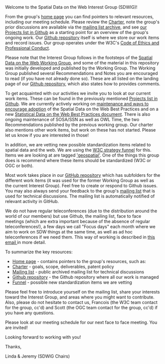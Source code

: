 Welcome to the Spatial Data on the Web Interest Group (SDWIG)!

From the group's [home page][1] you can find pointers to relevant resources, including our meeting schedule. Please review the [Charter][2], note the group's prior discussions are available via the [mailing list archive][3], and see [our Projects list in Github][12] as a starting point for an overview of the group's ongoing work. Our [Github repository][4] itself is where we store our work items and record issues. Our group operates under the W3C's [Code of Ethics and Professional Conduct][13].

Please note that the Interest Group follows in the footsteps of the [Spatial Data on the Web Working Group][5], and some of the material in this repository was initially developed and published by the Working Group. The Working Group published several Recommendations and Notes you are encouraged to read (if you have not already done so). These are all listed on the landing page of our [Github repository][4], which also states how to provides comments.

To get acquainted with our activities we invite you to look at our current work items. These can be found in the previously mentioned [Projects list in Github][12]. We are currently actively working on [maintenance and ways to encourage adoption][6] of the Spatial Data on the Web Best Practices and on a new [Statistical Data on the Web Best Practices document][7]. There is also ongoing maintenance of SOSA/SSN as well as OWL Time, the two Recommendations published by the previous working group. Our charter also mentions other work items, but work on these has not started. Please let us know if you are interested in those!

In addition, we are vetting new possible standardization items related to spatial data and the web. We are using the [W3C strategy funnel][10] for this. Items we are looking at are tagged ['geospatial'][11]. One of the things this group does is recommend where these items should be standardized (W3C or OGC or both). 

Most work takes place in our [GitHub repository][4] which has subfolders for the different work items (it was used for the former Working Group as well as the current Interest Group). Feel free to create or respond to Github issues. You may also always send your feedback to the group's [mailing list][3] that is used for technical discussions. The mailing list is automatically notified of relevant activity in GitHub.

We do not have regular teleconferences (due to the distribution around the world of our members) but use Github, the mailing list, face to face meetings (which are extra important because of the absence of regular teleconferences!), a few days we call "Focus days" each month where we aim to work on SDW things at the same time, as well as ad hoc teleconferences if we need them. This way of working is described in [this email ][9] in more detail.

To summarize the key resources:

* [Home page][1] - contains pointers to the group's resources, such as:
* [Charter][2] - goals, scope, deliverables, patent policy
* [Mailing list][3] - public archived mailing list for technical discussions
* [Github repository][4] - the Github repository where all our work is managed
* [Funnel][11] - possible new standardization items we are vetting 

Please feel free to introduce yourself on the mailing list, share your interests toward the Interest Group, and areas where you might want to contribute. Also, please do not hesitate to contact us, Francois (the W3C team contact for the group, cc'd) and Scott (the OGC team contact for the group, cc'd) if you have any questions.

Please look at our meeting schedule for our next face to face meeting. You are invited!

Looking forward to working with you!

Thanks,

Linda & Jeremy (SDWIG Chairs)

[1]: https://www.w3.org/2017/sdwig/
[2]: https://www.w3.org/2017/sdwig/charter.html
[3]: https://lists.w3.org/Archives/Public/public-sdwig/
[4]: https://github.com/w3c/sdw/
[5]: https://www.w3.org/2015/spatial/
[6]: https://github.com/w3c/sdw/blob/gh-pages/bp/work-items-and-activities.md
[7]: https://github.com/w3c/sdw/tree/gh-pages/stats-bp
[8]: https://www.w3.org/TR/vocab-ssn/
[9]: https://lists.w3.org/Archives/Public/public-sdwig/2018Apr/0026.html
[10]: https://github.com/w3c/strategy/projects/2
[11]: https://github.com/w3c/strategy/projects/2?card_filter_query=label%3Ageospatial
[12]: https://github.com/w3c/sdw/projects
[13]: https://www.w3.org/Consortium/cepc/

